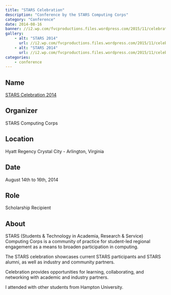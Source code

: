 ```yaml
---
title: "STARS Celebration"
description: "Conference by the STARS Computing Corps"
category: "Conference"
date: 2014-08-16
banner: //i2.wp.com/fvcproductions.files.wordpress.com/2015/11/celebration2014-85.jpg
gallery:
    - alt: "STARS 2014"
      url: //i2.wp.com/fvcproductions.files.wordpress.com/2015/11/celebration2014-84.jpg
    - alt: "STARS 2014"
      url: //i2.wp.com/fvcproductions.files.wordpress.com/2015/11/celebration2014-85.jpg
categories:
    - conference
---
```


## Name

<a title="STARS" href="//www.starscelebration.org/2014/" target="_blank" rel="noopener">STARS Celebration 2014</a>

## Organizer

STARS Computing Corps

## Location

Hyatt Regency Crystal City - Arlington, Virginia

## Date

August 14th to 16th, 2014

## Role

Scholarship Recipient

## About

STARS (Students & Technology in Academia, Research & Service) Computing Corps is a community of practice for student-led regional engagement as a means to broaden participation in computing.

The STARS celebration showcases current STARS participants and STARS alumni, as well as industry and community partners.

Celebration provides opportunities for learning, collaborating, and networking with academic and industry partners.

I attended with other students from Hampton University.
